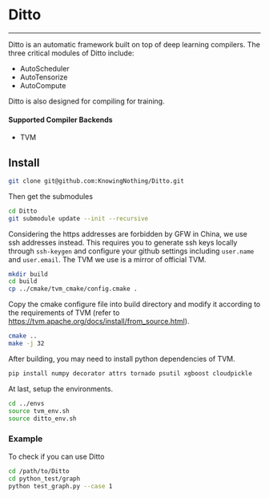 # Ditto
---
Ditto is an automatic framework built on top of deep learning compilers.
The three critical modules of Ditto include:
- AutoScheduler
- AutoTensorize
- AutoCompute

Ditto is also designed for compiling for training.

#### Supported Compiler Backends
- TVM

## Install
```sh
git clone git@github.com:KnowingNothing/Ditto.git
```
Then get the submodules
```sh
cd Ditto
git submodule update --init --recursive
```
Considering the https addresses are forbidden by GFW in China, we use ssh addresses instead. This requires you to generate ssh keys locally through `ssh-keygen` and configure your github settings including `user.name` and `user.email`.
The TVM we use is a mirror of official TVM.

```sh
mkdir build
cd build
cp ../cmake/tvm_cmake/config.cmake .
```
Copy the cmake configure file into build directory and modify it according to the requirements of TVM (refer to https://tvm.apache.org/docs/install/from_source.html).

```sh
cmake ..
make -j 32
```

After building, you may need to install python dependencies of TVM.
```sh
pip install numpy decorator attrs tornado psutil xgboost cloudpickle
```

At last, setup the environments.
```sh
cd ../envs
source tvm_env.sh
source ditto_env.sh
```

### Example
To check if you can use Ditto
```sh
cd /path/to/Ditto
cd python_test/graph
python test_graph.py --case 1
```
